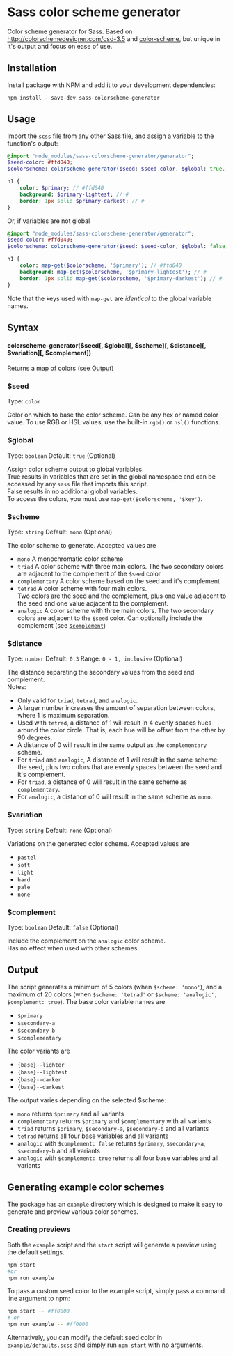# Sass color scheme generator
Color scheme generator for Sass.  Based on http://colorschemedesigner.com/csd-3.5 and [color-scheme](https://www.npmjs.com/package/color-scheme), but unique in it's output and focus on ease of use.



## Installation

Install package with NPM and add it to your development dependencies:

`npm install --save-dev sass-colorscheme-generator`



## Usage

Import the `scss` file from any other Sass file, 
and assign a variable to the function's output:

```sass
@import "node_modules/sass-colorscheme-generator/generator";
$seed-color: #ffd040;
$colorscheme: colorscheme-generator($seed: $seed-color, $global: true, $scheme: 'mono');

h1 {
    color: $primary; // #ffd040
    background: $primary-lightest; // #
    border: 1px solid $primary-darkest; // #
}
```
Or, if variables are not global  

```sass
@import "node_modules/sass-colorscheme-generator/generator";
$seed-color: #ffd040;
$colorscheme: colorscheme-generator($seed: $seed-color, $global: false, $scheme: 'mono');

h1 {
    color: map-get($colorscheme, '$primary'); // #ffd040
    background: map-get($colorscheme, '$primary-lightest'); // #
    border: 1px solid map-get($colorscheme, '$primary-darkest'); // #
}
```

Note that the keys used with `map-get` are _identical_ to the global variable names. 



## Syntax

#### colorscheme-generator($seed[, $global][, $scheme][, $distance][, $variation][, $complement])

Returns a map of colors (see [Output](#output))

### $seed
Type: `color`

Color on which to base the color scheme.  Can be any hex or named color value.
To use RGB or HSL values, use the built-in `rgb()` or `hsl()` functions.
    
### $global 
Type: `boolean` Default: `true` (Optional)

Assign color scheme output to global variables.  
True results in variables that are set in the global namespace and can be 
accessed by any `sass` file that imports this script.  
False results in no additional global variables.  
To access the colors, you must use `map-get($colorscheme, '$key')`.
    
### $scheme 
Type: `string` Default: `mono` (Optional)

The color scheme to generate.  Accepted values are

* `mono` A monochromatic color scheme
* `triad` A color scheme with three main colors. 
The two secondary colors are adjacent to the complement of the `$seed` color
* `complementary` A color scheme based on the seed and it's complement
* `tetrad` A color scheme with four main colors.  
Two colors are the seed and the complement, plus one value adjacent to the seed and one value adjacent to the complement.
* `analogic` A color scheme with three main colors. 
The two secondary colors are adjacent to the `$seed` color.  Can optionally include the complement (see [`$complement`](#syntax)) 

### $distance
Type: `number` Default: `0.3` Range: `0 - 1, inclusive` (Optional)

The distance separating the secondary values from the seed and complement.  
Notes:

* Only valid for `triad`, `tetrad`, and `analogic`.
* A larger number increases the amount of separation between 
colors, where 1 is maximum separation.  
* Used with `tetrad`, a distance of 1 will result in 4 evenly 
spaces hues around the color circle.  That is, each hue will 
be offset from the other by 90 degrees.  
* A distance of 0 will result in the same output as the `complementary` scheme.
* For `triad` and `analogic`, A distance of 1 will result in 
the same scheme: the seed, plus two colors that are evenly 
spaces between the seed and it's complement.
* For `triad`, a distance of 0 will result in the same scheme as `complementary`.
* For `analogic`, a distance of 0 will result in the same scheme as `mono`.
    
### $variation
Type: `string` Default: `none` (Optional)

Variations on the generated color scheme.  Accepted values are
    
* `pastel`
* `soft`
* `light`
* `hard`
* `pale`
* `none`

### $complement
Type: `boolean` Default: `false` (Optional)

Include the complement on the `analogic` color scheme.  
Has no effect when used with other schemes. 


## Output

The script generates a minimum of 5 colors (when `$scheme: 'mono'`), 
and a maximum of 20 colors (when `$scheme: 'tetrad'` or `$scheme: 'analogic', $complement: true`).
The base color variable names are

* `$primary`
* `$secondary-a`
* `$secondary-b`
* `$complementary`

The color variants are

* `{base}--lighter`
* `{base}--lightest`
* `{base}--darker`
* `{base}--darkest`

The output varies depending on the selected $scheme:

* `mono` returns `$primary` and all variants
* `complementary` returns `$primary` and `$complementary` with all variants 
* `triad` returns `$primary`, `$secondary-a`, `$secondary-b` and all variants
* `tetrad` returns all four base variables and all variants
* `analogic` with `$complement: false` returns `$primary`, `$secondary-a`, `$secondary-b` and all variants
* `analogic` with `$complement: true` returns all four base variables and all variants


## Generating example color schemes

The package has an `example` directory which is designed to make it easy to generate and preview various color schemes.

### Creating previews

Both the `example` script and the `start` script will generate a preview using the default settings.

```bash
npm start
#or
npm run example
```

To pass a custom seed color to the example script, simply pass a command line argument to npm:

```bash
npm start -- #ff0000
# or
npm run example -- #ff0000
```

Alternatively, you can modify the default seed color in `example/defaults.scss` and simply run `npm start` with no arguments.